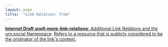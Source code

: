 ```yaml
---
layout: page
title:  "Link Relation: from"
---
```


[**Internet Draft snell-more-link-relations**: Additional Link Relations and the urn:social Namespace](/specs/IETF/I-D/snell-more-link-relations "This specification defines a number of additional Link Relation Types that can used for a variety of purposes."): [Refers to a resource that is publicly considered to be the originator of the link's context.]()


